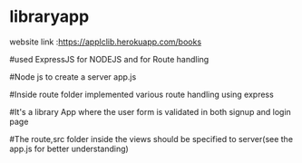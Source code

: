 # libraryapp
website link :https://applclib.herokuapp.com/books

#used ExpressJS for NODEJS and for Route handling

#Node js to create a server app.js

#Inside route folder implemented various route handling using express


#It's a library App where the user form is validated in both signup and login page


#The route,src folder inside the views should be specified to server(see the app.js for better understanding)
